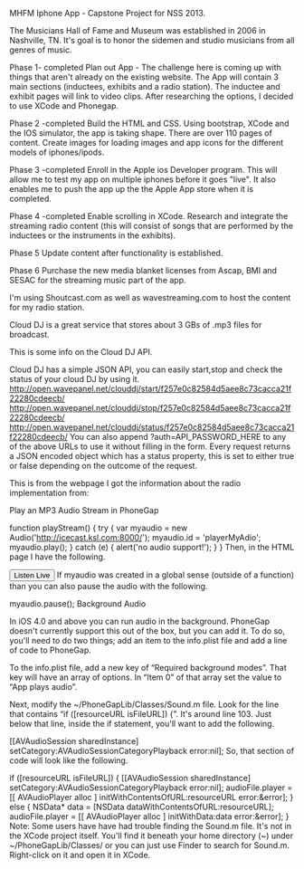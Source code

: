 MHFM Iphone App - Capstone Project for NSS 2013.

The Musicians Hall of Fame and Museum was established in 2006 in Nashville, TN.  It's goal is to honor the sidemen and studio musicians from all genres of music.

Phase 1- completed
Plan out App -  The challenge here is coming up with things that aren't already on the existing website.  The App will contain 3 main sections (inductees, exhibits and a radio station).  The inductee and exhibit pages will link to video clips.  After researching the options, I decided to use XCode and Phonegap.  

Phase 2 -completed
Build the HTML and CSS.  Using bootstrap, XCode and the IOS simulator, the app is taking shape.  There are over 110 pages of content.  Create images for loading images and app icons for the different models of iphones/ipods.

Phase 3 -completed
Enroll in the Apple ios Developer program.  This will allow me to test my app on multiple iphones before it goes "live".  It also enables me to push the app up the the Apple App store when it is completed.

Phase 4 -completed
Enable scrolling in XCode.  Research and integrate the streaming radio content (this will consist of songs that are performed by the inductees or the instruments in the exhibits).  

Phase 5
Update content after functionality is established.

Phase 6
Purchase the new media blanket licenses from Ascap, BMI and SESAC for the streaming music part of the app.  






I'm using Shoutcast.com as well as wavestreaming.com to host the content for my radio station. 

Cloud DJ is a great service that stores about 3 GBs of .mp3 files for broadcast.      


This is some info on the Cloud DJ API.

Cloud DJ has a simple JSON API, you can easily start,stop and check the status of your cloud DJ by using it.
http://open.wavepanel.net/clouddj/start/f257e0c82584d5aee8c73cacca21f22280cdeecb/ http://open.wavepanel.net/clouddj/stop/f257e0c82584d5aee8c73cacca21f22280cdeecb/ http://open.wavepanel.net/clouddj/status/f257e0c82584d5aee8c73cacca21f22280cdeecb/
You can also append ?auth=API_PASSWORD_HERE to any of the above URLs to use it without filling in the form.
Every request returns a JSON encoded object which has a status property, this is set to either true or false depending on the outcome of the request.









This is from the webpage I got the information about the radio implementation from:

Play an MP3 Audio Stream in PhoneGap

function playStream() {
  try {
    var myaudio = new Audio('http://icecast.ksl.com:8000/');
    myaudio.id = 'playerMyAdio';
    myaudio.play();
  } catch (e) {
    alert('no audio support!');
  } 
}
Then, in the HTML page I have the following.

<button onclick="playStream()">Listen Live</button>
If myaudio was created in a global sense (outside of a function) than you can also pause the audio with the following.

myaudio.pause();
Background Audio

In iOS 4.0 and above you can run audio in the background. PhoneGap doesn't currently support this out of the box, but you can add it. To do so, you'll need to do two things; add an item to the info.plist file and add a line of code to PhoneGap.

To the info.plist file, add a new key of “Required background modes”. That key will have an array of options. In “Item 0” of that array set the value to “App plays audio”.

Next, modify the ~/PhoneGapLib/Classes/Sound.m file. Look for the line that contains “if ([resourceURL isFileURL]) {”. It's around line 103. Just below that line, inside the if statement, you'll want to add the following.

[[AVAudioSession sharedInstance] setCategory:AVAudioSessionCategoryPlayback error:nil];
So, that section of code will look like the following.

if ([resourceURL isFileURL]) {
	[[AVAudioSession sharedInstance] setCategory:AVAudioSessionCategoryPlayback error:nil];
	audioFile.player = [[ AVAudioPlayer alloc ] initWithContentsOfURL:resourceURL error:&error];
} else {
	NSData* data = [NSData dataWithContentsOfURL:resourceURL];
	audioFile.player = [[ AVAudioPlayer alloc ] initWithData:data error:&error];
}
Note: Some users have have had trouble finding the Sound.m file. It's not in the XCode project itself. You'll find it beneath your home directory (~) under ~/PhoneGapLib/Classes/ or you can just use Finder to search for Sound.m. Right-click on it and open it in XCode.


